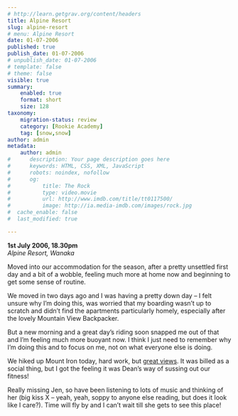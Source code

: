 ```yaml
---
# http://learn.getgrav.org/content/headers
title: Alpine Resort
slug: alpine-resort
# menu: Alpine Resort
date: 01-07-2006
published: true
publish_date: 01-07-2006
# unpublish_date: 01-07-2006
# template: false
# theme: false
visible: true
summary:
    enabled: true
    format: short
    size: 128
taxonomy:
    migration-status: review
    category: [Rookie Academy]
    tag: [snow,snow]
author: admin
metadata:
    author: admin
#      description: Your page description goes here
#      keywords: HTML, CSS, XML, JavaScript
#      robots: noindex, nofollow
#      og:
#          title: The Rock
#          type: video.movie
#          url: http://www.imdb.com/title/tt0117500/
#          image: http://ia.media-imdb.com/images/rock.jpg
#  cache_enable: false
#  last_modified: true

---
```


**1st July 2006, 18.30pm**  
*Alpine Resort, Wanaka*

Moved into our accommodation for the season, after a pretty unsettled first day and a bit of a wobble, feeling much more at home now and beginning to get some sense of routine.

We moved in two days ago and I was having a pretty down day – I felt unsure why I’m doing this, was worried that my boarding wasn’t up to scratch and didn’t find the apartments particularly homely, especially after the lovely Mountain View Backpacker.

But a new morning and a great day’s riding soon snapped me out of that and I’m feeling much more buoyant now. I think I just need to remember why I’m doing this and to focus on me, not on what everyone else is doing.

We hiked up Mount Iron today, hard work, but [great views](http://www.dkcy.com/photography/collection.php?colid=24). It was billed as a social thing, but I got the feeling it was Dean’s way of sussing out our fitness!

Really missing Jen, so have been listening to lots of music and thinking of her (big kiss X – yeah, yeah, soppy to anyone else reading, but does it look like I care?). Time will fly by and I can’t wait till she gets to see this place!